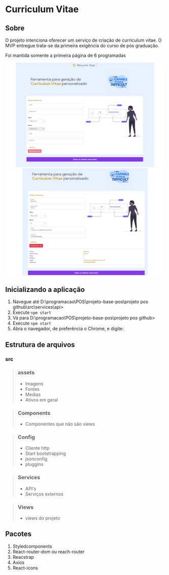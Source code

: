 # Curriculum Vitae 

## Sobre
 
O projeto intenciona oferecer um serviço de criação de curriculum vitae. O MVP entregue trata-se da primeira exigência do curso de pós graduação. 

Foi mantida somente a primeira página de 6 programadas


![imagem1](./src/assets/reademe.assets/mock-pos-1.png)
![imagem2](./src/assets/reademe.assets/mock-pos-2.png)



## Inicializando a aplicação
1. Navegue até D:\programacao\POS\projeto-base-pos\projeto pos github\src\services\api>
2. Execute `npm start`
3. Vá para D:\programacao\POS\projeto-base-pos\projeto pos github>
4. Execute `npm start`
5. Abra o navegador, de preferência o Chrome, e digite:




## Estrutura de arquivos
 ### src 
 > ### assets   
 > - Imagens
 > - Fontes
 > - Medias
 > - Ativos em geral

 > ### Components
 > - Componentes que não são views

 > ### Config
 > - Cliente http
 > - Start bootstrapping
 > - jsonconfig
 > - pluggins

 > ### Services
 > - API's
 > - Serviços externos

 > ### Views
 > - views do projeto

## Pacotes
1. Styledcomponents
2. React-router-dom ou reach-router
3. Reacstrap
4. Axios
5. React-icons